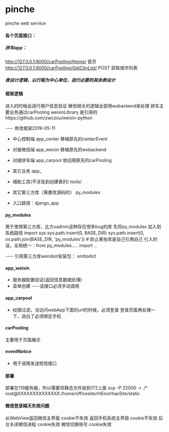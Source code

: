 # pinche
pinche web service


#### 各个页面接口：
##### 拼车app：
http://127.0.0.1:8000/carPooling/Home/   首页
http://127.0.0.1:8000/carPooling/GetCityList/   POST  获取城市列表



 
 
##### 表设计逻辑，以行程为中心单位，进行必要的其余表设计



#### 框架逻辑
进入的时候会进行用户信息验证
微信相关的逻辑全部用wxbackend来处理
拼车主要业务通过carPooling
weixinLibrary 是引用的https://github.com/zwczou/weixin-python



---- 修改框架2019-05-11
+ 中心控制端  app_center   移植原先的centerEvent
+ 对接微信端  app_weixin   移植原先的wxbackend
+ 对接拼车端  app_carpool  依旧用原先的carPooling
+ 其它业务    app_


+ 辅助工具(不涉及到创建表的)    tools/
+ 其它第三方库（需要改源码的）   py_modules

+ 入口路径：django_app








#### py_modules
用于使用第三方库，比方xadmin这种存在很多bug的库
先将py_modules 加入到系统路径
import sys
sys.path.insert(0, BASE_DIR)
sys.path.insert(0, os.path.join(BASE_DIR, 'py_modules'))  # 防止某些库是自己引用自己
引入的话，全局统一：from py_modules..... import ..


---- 引用第三方库werobot安装包：
xmltodict




#### app_weixin
+ 服务器配置验证(返回信息数据处理) 
+ 菜单创建
----该接口必须手动调用

#### app_carpool
+ 权限过滤，当访问webApp下面的url的时候，必须登录
    登录页面再处理一下，说白了必须绑定手机



#### carPooling
主要用于页面展示



#### eventNotice 
+ 用于调用发送短信接口

#### 部署
部署在119服务器，所以需要将静态文件放到172上面
scp -P 22000 -r ./* root@XXXXXXXXXXXXXX:/home/officesite/rhEnv/rhaxSite/static

#### 微信登录隔天失效问题

从WebView返回微信主界面	cookie不失效
返回手机系统主界面	cookie不失效
后台关闭微信进程	cookie失效
微信切换账号	cookie失效


